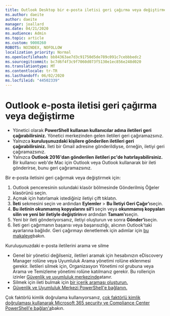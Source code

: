 ```yaml
---
title: Outlook Desktop bir e-posta iletisi geri çağırma veya değiştirme
ms.author: daeite
author: daeite
manager: joallard
ms.date: 04/21/2020
ms.audience: Admin
ms.topic: article
ms.custom: 9000260
ROBOTS: NOINDEX, NOFOLLOW
localization_priority: Normal
ms.openlocfilehash: bb84363ae7d3c91750d5de789c091c7cebbbedc2
ms.sourcegitcommit: bc7d6f4f3c9f7060d073f5130e1ec856e248d020
ms.translationtype: MT
ms.contentlocale: tr-TR
ms.lasthandoff: 06/02/2020
ms.locfileid: "44502339"
---
```

# <a name="recall-or-replace-an-outlook-email-message"></a>Outlook e-posta iletisi geri çağırma veya değiştirme

- Yönetici olarak **PowerShell kullanan kullanıcılar adına iletileri geri çağırabilirsiniz.** Yönetici merkezinden gelen iletileri geri çağıramazsınız.
- Yalnızca **kuruluşunuzdaki kişilere gönderilen iletileri geri çağırabilirsiniz.** İleti bir Gmail adresine gönderildiyse, örneğin, iletiyi geri çağıramazsınız.
- Yalnızca **Outlook 2016'dan gönderilen iletileri pc'de hatırlayabilirsiniz.** Bir kullanıcı web'de Mac için Outlook veya Outlook kullanarak bir ileti gönderirse, bunu geri çağıramazsınız.

Bir e-posta iletisini geri çağırmak veya değiştirmek için:

1. Outlook penceresinin solundaki klasör bölmesinde Gönderilmiş Öğeler klasörünü seçin.
1. Açmak için hatırlamak istediğiniz iletiyi çift tıklatın.
1. **İleti** sekmesini seçin ve ardından **Eylemler**  >  **Bu İletiyi Geri Çağır'ı**seçin.
1. **Bu iletinin okunmamış kopyalarını sil'i** seçin veya **okunmamış kopyaları silin ve yeni bir iletiyle değiştirin**ve ardından **Tamam'ı**seçin.
1. Yeni bir ileti gönderiyorsanız, iletiyi oluşturun ve sonra **Gönder'i**seçin.
1. İleti geri çağırmanın başarısı veya başarısızlığı, alıcının Outlook'taki ayarlarına bağlıdır. Geri çağırmayı denetlemek için adımlar için [bu makaleye](https://support.office.com/article/35027f88-d655-4554-b4f8-6c0729a723a0)bakın.

Kuruluşunuzdaki e-posta iletilerini arama ve silme

- Genel bir yönetici değilseniz, iletileri aramak için hesabınızın eDiscovery Manager rolüne veya Uyumluluk Arama yönetimi rolüne eklenmesi gerekir. İletileri silmek için, Organizasyon Yönetimi rol grubuna veya Arama ve Temizleme yönetimi rolüne katılmanız gerekir. Bu rolleriçin izinler [Güvenlik ve uyumluluk merkezinde](https://go.microsoft.com/fwlink/?linkid=2083731)atanır.
- Silmek için ileti bulmak için [bir içerik araması oluşturun.](https://docs.microsoft.com/microsoft-365/compliance/content-search)
- [Güvenlik ve Uyumluluk Merkezi PowerShell'e bağlanın.](https://docs.microsoft.com/powershell/exchange/office-365-scc/connect-to-scc-powershell/connect-to-scc-powershell?view=exchange-ps)

Çok faktörlü kimlik doğrulama kullanıyorsanız, [çok faktörlü kimlik doğrulaması kullanarak Microsoft 365 security ve Compliance Center PowerShell'e bağlan'a](https://docs.microsoft.com/powershell/exchange/office-365-scc/connect-to-scc-powershell/mfa-connect-to-scc-powershell?view=exchange-ps)bakın.